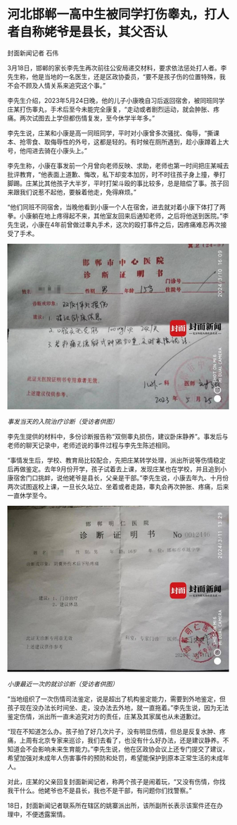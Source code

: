 # 河北邯郸一高中生被同学打伤睾丸，打人者自称姥爷是县长，其父否认

封面新闻记者 石伟

3月18日，邯郸的家长李先生再次前往公安局递交材料，要求依法惩处打人者。李先生称，他是当地的一名医生，还是区政协委员，“要不是孩子伤的位置特殊，我不会不顾及人情关系来追究这个事。”

李先生介绍，2023年5月24日晚，他的儿子小康晚自习后返回宿舍，被同班同学庄某打伤睾丸，手术后至今未能完全康复，“走动或者剧烈运动，就会肿胀、疼痛。两次试图去上学但都伤情复发，至今休学半年多。”

李先生说，庄某和小康是高一同班同学，平时对小康曾多次骚扰、侮辱，“撕课本、抢零食、取侮辱性的外号，这都是轻的。有时候在厕所遇到，趁小康蹲着上大号，他闯进去骑在小康头上。”

李先生称，小康在事发前一个月曾向老师反映、求助，老师也第一时间把庄某喊去批评教育，“他表面上道歉、悔改，私下却变本加厉，时不时往孩子身上撞，拳打脚踢。庄某比其他孩子大半岁，平时打架斗殴的事比较多，总是赔偿了事。孩子回来跟我们说惹不起他，要躲着他走，免得麻烦。”

“他们同班不同宿舍，当晚他看到小康一个人在宿舍，进去就对着小康下体打了两拳。小康躺在地上疼得起不来，其他室友回来后通知老师，之后将他送到医院。”李先生说，小康在4年前曾做过睾丸手术，这次的殴打事件之后，因疼痛难忍再次接受了手术。

![c602fe9622622ba18509be7a2f801d85.jpg](https://raw.githubusercontent.com/qqhsx/qqnews_image/main/2024/03/19/河北邯郸一高中生被同学打伤睾丸，打人者自称姥爷是县长，其父否认/c602fe9622622ba18509be7a2f801d85.jpg)

_事发当天的入院治疗诊断（受访者供图）_

李先生提供的材料中，多份诊断报告称“双侧睾丸损伤，建议卧床静养”。事发后与老师的聊天记录中，老师述说的事件过程与李先生陈述相同。

“事情发生后，学校、教育局比较配合，先把庄某转学处理，派出所说等伤情稳定后再做鉴定。去年9月份开学，孩子试着去上课，发现庄某也在学校，并且追到小康宿舍门口挑衅，说他姥爷是县长，父亲是干部。”李先生说，小康去年九、十月份两次试图返校上课，一旦长久站立、坐着或者走路，睾丸会再次肿胀、疼痛，后来一直休学至今。

![c62abdf628cb0df4e233105dfe445fab.jpg](https://raw.githubusercontent.com/qqhsx/qqnews_image/main/2024/03/19/河北邯郸一高中生被同学打伤睾丸，打人者自称姥爷是县长，其父否认/c62abdf628cb0df4e233105dfe445fab.jpg)

_小康最近一次的就诊诊断（受访者供图）_

“当地组织了一次伤情司法鉴定，说是超出了机构鉴定能力，需要到外地鉴定，但孩子现在没办法长时间坐、走，没办法去外地，就一直拖着。”李先生说，因为无法鉴定伤情，派出所一直未追究对方的责任，庄某及其家属也从未道歉过。

“现在不知道怎么办。孩子拍了好几次片子，没有明显伤情，但总是反复水肿、疼痛，上周有北京专家来巡诊，我们去看了，也没有什么好办法，还是建议静养。不知道会不会影响未来生育能力。”李先生说，他在区政协会议上还专门提交了建议，希望加强对未成年人伤害事件的预防和处罚，希望能保护到原本正常生活的未成年人。

对此，庄某的父亲回复封面新闻记者，称两个孩子是闹着玩，“又没有伤情，你找我干什么。他姥爷也不是县长，我也不是干部，有问题你们找警察。”

18日，封面新闻记者联系所在辖区的姚寨派出所，该所副所长表示该案件还在办理中，不便透露案情。

